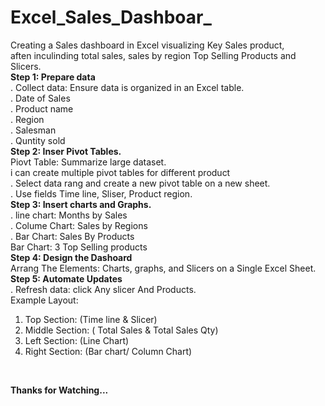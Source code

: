 # Excel_Sales_Dashboar_
Creating a Sales dashboard in Excel visualizing Key Sales product, 
<br>
aften inculinding total sales, sales by region Top Selling Products and Slicers.
<br>
**Step 1: Prepare data**
<br>
. Collect data: Ensure data is organized in an Excel table.
<br>
. Date of Sales
<br>
. Product name
<br>
. Region
<br>
. Salesman
<br>
. Quntity sold
<br>
**Step 2: Inser Pivot Tables.**
<br>
Piovt Table: Summarize large dataset. 
<br>
i can create multiple pivot tables for different product 
<br>
. Select data rang and create a new pivot table on a new sheet.
<br>
. Use fields Time line, Sliser, Product region.
<br>
**Step 3: Insert charts and Graphs.**
<br>
. line chart: Months by Sales
<br>
. Colume Chart: Sales by Regions
<br>
. Bar Chart: Sales By Products
<br>
Bar Chart: 3 Top Selling products
<br>
**Step 4: Design the Dashoard**
<br>
Arrang The Elements: Charts, graphs, and Slicers on a Single Excel Sheet.
<br>
**Step 5: Automate Updates**
<br>
. Refresh data: click Any slicer And Products.
<br>
Example Layout:
<br>
1. Top Section: (Time line & Slicer)
2. Middle Section: ( Total Sales & Total Sales Qty)
3. Left Section: (Line Chart)
4. Right Section: (Bar chart/ Column Chart)
<br>

**Thanks for Watching...**
   

